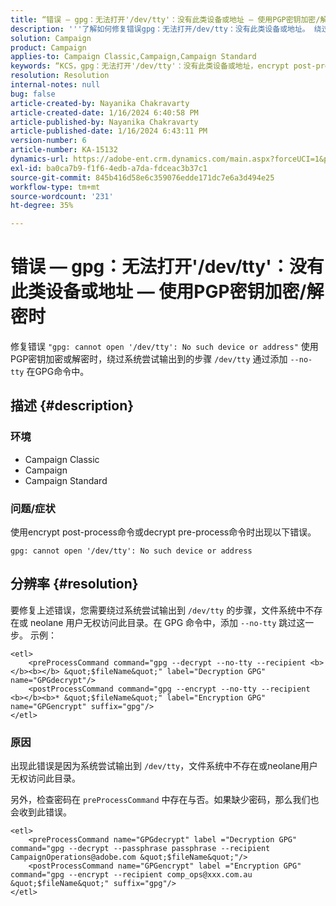 ```yaml
---
title: “错误 — gpg：无法打开'/dev/tty'：没有此类设备或地址 — 使用PGP密钥加密/解密时”
description: '''了解如何修复错误gpg：无法打开/dev/tty：没有此类设备或地址。 绕过系统尝试输出到/dev/tty的步骤。'
solution: Campaign
product: Campaign
applies-to: Campaign Classic,Campaign,Campaign Standard
keywords: “KCS，gpg：无法打开'/dev/tty'：没有此类设备或地址，encrypt post-process命令，decrypt pre-process命令”
resolution: Resolution
internal-notes: null
bug: false
article-created-by: Nayanika Chakravarty
article-created-date: 1/16/2024 6:40:58 PM
article-published-by: Nayanika Chakravarty
article-published-date: 1/16/2024 6:43:11 PM
version-number: 6
article-number: KA-15132
dynamics-url: https://adobe-ent.crm.dynamics.com/main.aspx?forceUCI=1&pagetype=entityrecord&etn=knowledgearticle&id=3fdbbbc8-9eb4-ee11-a569-6045bd006a22
exl-id: ba0ca7b9-f1f6-4edb-a7da-fdceac3b37c1
source-git-commit: 845b416d58e6c359076edde171dc7e6a3d494e25
workflow-type: tm+mt
source-wordcount: '231'
ht-degree: 35%

---
```


# 错误 — gpg：无法打开&#39;/dev/tty&#39;：没有此类设备或地址 — 使用PGP密钥加密/解密时


修复错误 `"gpg: cannot open '/dev/tty': No such device or address"` 使用PGP密钥加密或解密时，绕过系统尝试输出到的步骤 `/dev/tty` 通过添加 `--no-tty`  在GPG命令中。

## 描述 {#description}


### <b>环境</b>

- Campaign Classic
- Campaign
- Campaign Standard




### <b>问题/症状</b>

使用encrypt post-process命令或decrypt pre-process命令时出现以下错误。


```
gpg: cannot open '/dev/tty': No such device or address
```





## 分辨率 {#resolution}


要修复上述错误，您需要绕过系统尝试输出到 `/dev/tty` 的步骤，文件系统中不存在或 neolane 用户无权访问此目录。在 GPG 命令中，添加 `--no-tty` 跳过这一步。 示例：


```
<etl>
    <preProcessCommand command="gpg --decrypt --no-tty --recipient <b></b><b></b> &quot;$fileName&quot;" label="Decryption GPG" name="GPGdecrypt"/>
    <postProcessCommand command="gpg --encrypt --no-tty --recipient <b></b><b>* &quot;$fileName&quot;" label="Encryption GPG" name="GPGencrypt" suffix="gpg"/>
</etl>
```


### 原因

出现此错误是因为系统尝试输出到 `/dev/tty`，文件系统中不存在或neolane用户无权访问此目录。

另外，检查密码在 `preProcessCommand` 中存在与否。如果缺少密码，那么我们也会收到此错误。


```
<etl>
    <preProcessCommand name="GPGdecrypt" label ="Decryption GPG" command="gpg --decrypt --passphrase passphrase --recipient CampaignOperations@adobe.com &quot;$fileName&quot;"/>
    <postProcessCommand name="GPGencrypt" label ="Encryption GPG" command="gpg --encrypt --recipient comp_ops@xxx.com.au &quot;$fileName&quot;" suffix="gpg"/>
</etl>
```
